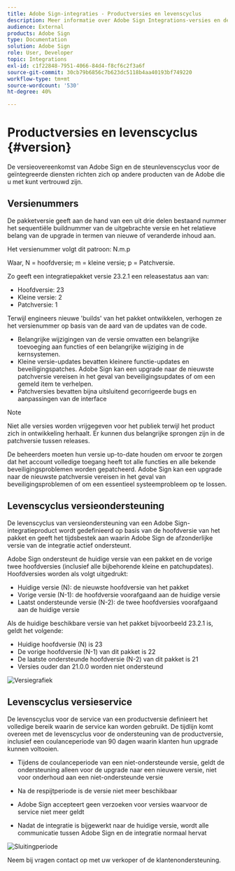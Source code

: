 ```yaml
---
title: Adobe Sign-integraties - Productversies en levenscyclus
description: Meer informatie over Adobe Sign Integrations-versies en de levenscyclus van ondersteuning
audience: External
products: Adobe Sign
type: Documentation
solution: Adobe Sign
role: User, Developer
topic: Integrations
exl-id: c1f22848-7951-4066-84d4-f8cf6c2f3a6f
source-git-commit: 30cb79b6856c7b623dc5118b4aa40193bf749220
workflow-type: tm+mt
source-wordcount: '530'
ht-degree: 40%

---
```


# Productversies en levenscyclus {#version}

De versieovereenkomst van Adobe Sign en de steunlevenscyclus voor de geïntegreerde diensten richten zich op andere producten van de Adobe die u met kunt vertrouwd zijn.

## Versienummers

De pakketversie geeft aan de hand van een uit drie delen bestaand nummer het sequentiële buildnummer van de uitgebrachte versie en het relatieve belang van de upgrade in termen van nieuwe of veranderde inhoud aan.

Het versienummer volgt dit patroon: N.m.p

Waar, N = hoofdversie; m = kleine versie; p = Patchversie.

Zo geeft een integratiepakket versie 23.2.1 een releasestatus aan van:

* Hoofdversie: 23
* Kleine versie: 2
* Patchversie: 1

Terwijl engineers nieuwe &#39;builds&#39; van het pakket ontwikkelen, verhogen ze het versienummer op basis van de aard van de updates van de code.

* Belangrijke wijzigingen van de versie omvatten een belangrijke toevoeging aan functies of een belangrijke wijziging in de kernsystemen.
* Kleine versie-updates bevatten kleinere functie-updates en beveiligingspatches. Adobe Sign kan een upgrade naar de nieuwste patchversie vereisen in het geval van beveiligingsupdates of om een gemeld item te verhelpen.
* Patchversies bevatten bijna uitsluitend gecorrigeerde bugs en aanpassingen van de interface

>[!NOTE]
>
>Niet alle versies worden vrijgegeven voor het publiek terwijl het product zich in ontwikkeling herhaalt. Er kunnen dus belangrijke sprongen zijn in de patchversie tussen releases.

De beheerders moeten hun versie up-to-date houden om ervoor te zorgen dat het account volledige toegang heeft tot alle functies en alle bekende beveiligingsproblemen worden gepatcheerd. Adobe Sign kan een upgrade naar de nieuwste patchversie vereisen in het geval van beveiligingsproblemen of om een essentieel systeemprobleem op te lossen.

## Levenscyclus versieondersteuning

De levenscyclus van versieondersteuning van een Adobe Sign-integratieproduct wordt gedefinieerd op basis van de hoofdversie van het pakket en geeft het tijdsbestek aan waarin Adobe Sign de afzonderlijke versie van de integratie actief ondersteunt.

Adobe Sign ondersteunt de huidige versie van een pakket en de vorige twee hoofdversies (inclusief alle bijbehorende kleine en patchupdates). Hoofdversies worden als volgt uitgedrukt:

* Huidige versie (N): de nieuwste hoofdversie van het pakket
* Vorige versie (N-1): de hoofdversie voorafgaand aan de huidige versie
* Laatst ondersteunde versie (N-2): de twee hoofdversies voorafgaand aan de huidige versie

Als de huidige beschikbare versie van het pakket bijvoorbeeld 23.2.1 is, geldt het volgende:

* Huidige hoofdversie (N) is 23
* De vorige hoofdversie (N-1) van dit pakket is 22
* De laatste ondersteunde hoofdversie (N-2) van dit pakket is 21
* Versies ouder dan 21.0.0 worden niet ondersteund

![Versiegrafiek](images/version_chart.png)

## Levenscyclus versieservice

De levenscyclus voor de service van een productversie definieert het volledige bereik waarin de service kan worden gebruikt. De tijdlijn komt overeen met de levenscyclus voor de ondersteuning van de productversie, inclusief een coulanceperiode van 90 dagen waarin klanten hun upgrade kunnen voltooien.

* Tijdens de coulanceperiode van een niet-ondersteunde versie, geldt de ondersteuning alleen voor de upgrade naar een nieuwere versie, niet voor onderhoud aan een niet-ondersteunde versie
* Na de respijtperiode is de versie niet meer beschikbaar

* Adobe Sign accepteert geen verzoeken voor versies waarvoor de service niet meer geldt
* Nadat de integratie is bijgewerkt naar de huidige versie, wordt alle communicatie tussen Adobe Sign en de integratie normaal hervat

![Sluitingperiode](images/shutdown_period.png)

Neem bij vragen contact op met uw verkoper of de klantenondersteuning.
